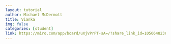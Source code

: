 ```yaml
---
layout: tutorial
author: Michael McDermott
title: Vianka
img: false
categories: [student]
link: https://miro.com/app/board/uXjVPrPT-sA=/?share_link_id=105064823694
---
```

